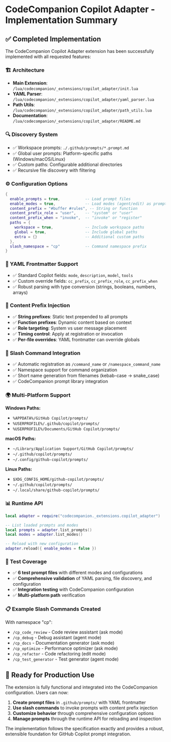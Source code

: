 # CodeCompanion Copilot Adapter - Implementation Summary

## ✅ Completed Implementation

The CodeCompanion Copilot Adapter extension has been successfully implemented with all requested features:

### 🏗️ Architecture
- **Main Extension**: `/lua/codecompanion/_extensions/copilot_adapter/init.lua`
- **YAML Parser**: `/lua/codecompanion/_extensions/copilot_adapter/yaml_parser.lua` 
- **Path Utils**: `/lua/codecompanion/_extensions/copilot_adapter/path_utils.lua`
- **Documentation**: `/lua/codecompanion/_extensions/copilot_adapter/README.md`

### 🔍 Discovery System
- ✅ Workspace prompts: `./.github/prompts/*.prompt.md`
- ✅ Global user prompts: Platform-specific paths (Windows/macOS/Linux)
- ✅ Custom paths: Configurable additional directories
- ✅ Recursive file discovery with filtering

### ⚙️ Configuration Options
```lua
{
  enable_prompts = true,           -- Load prompt files
  enable_modes = true,             -- Load modes (agent/edit) as prompts
  content_prefix = "#buffer #rules", -- String or function
  content_prefix_role = "user",    -- "system" or "user"
  content_prefix_when = "invoke",  -- "invoke" or "register"
  paths = {
    workspace = true,              -- Include workspace paths
    global = true,                 -- Include global paths
    extra = {}                     -- Additional custom paths
  },
  slash_namespace = "cp"           -- Command namespace prefix
}
```

### 📝 YAML Frontmatter Support
- ✅ Standard Copilot fields: `mode`, `description`, `model`, `tools`
- ✅ Custom override fields: `cc_prefix`, `cc_prefix_role`, `cc_prefix_when`
- ✅ Robust parsing with type conversion (strings, booleans, numbers, arrays)

### 🔧 Content Prefix Injection
- ✅ **String prefixes**: Static text prepended to all prompts
- ✅ **Function prefixes**: Dynamic content based on context
- ✅ **Role targeting**: System vs user message placement
- ✅ **Timing control**: Apply at registration or invocation
- ✅ **Per-file overrides**: YAML frontmatter can override globals

### 🎯 Slash Command Integration
- ✅ Automatic registration as `/command_name` or `/namespace_command_name`
- ✅ Namespace support for command organization
- ✅ Short name generation from filenames (kebab-case → snake_case)
- ✅ CodeCompanion prompt library integration

### 🌍 Multi-Platform Support
**Windows Paths:**
- `%APPDATA%/GitHub Copilot/prompts/`
- `%USERPROFILE%/.github/copilot/prompts/`
- `%USERPROFILE%/Documents/GitHub Copilot/prompts/`

**macOS Paths:**
- `~/Library/Application Support/GitHub Copilot/prompts/`
- `~/.github/copilot/prompts/`
- `~/.config/github-copilot/prompts/`

**Linux Paths:**
- `$XDG_CONFIG_HOME/github-copilot/prompts/`
- `~/.github/copilot/prompts/`
- `~/.local/share/github-copilot/prompts/`

### 📊 Runtime API
```lua
local adapter = require("codecompanion._extensions.copilot_adapter")

-- List loaded prompts and modes
local prompts = adapter.list_prompts()
local modes = adapter.list_modes()

-- Reload with new configuration
adapter.reload({ enable_modes = false })
```

### 🧪 Test Coverage
- ✅ **6 test prompt files** with different modes and configurations
- ✅ **Comprehensive validation** of YAML parsing, file discovery, and configuration
- ✅ **Integration testing** with CodeCompanion configuration
- ✅ **Multi-platform path** verification

### 📋 Example Slash Commands Created
With namespace "cp":
- `/cp_code_review` - Code review assistant (ask mode)
- `/cp_debug` - Debug assistant (agent mode)  
- `/cp_docs` - Documentation generator (ask mode)
- `/cp_optimize` - Performance optimizer (ask mode)
- `/cp_refactor` - Code refactoring (edit mode)
- `/cp_test_generator` - Test generator (agent mode)

## 🎉 Ready for Production Use

The extension is fully functional and integrated into the CodeCompanion configuration. Users can now:

1. **Create prompt files** in `.github/prompts/` with YAML frontmatter
2. **Use slash commands** to invoke prompts with content prefix injection
3. **Customize behavior** through comprehensive configuration options
4. **Manage prompts** through the runtime API for reloading and inspection

The implementation follows the specification exactly and provides a robust, extensible foundation for GitHub Copilot prompt integration.